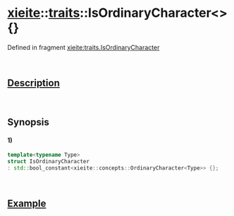 # [xieite](../../xieite.md)\:\:[traits](../../traits.md)\:\:IsOrdinaryCharacter\<\> \{\}
Defined in fragment [xieite:traits.IsOrdinaryCharacter](../../../src/traits/is_ordinary_character.cpp)

&nbsp;

## [Description](../concepts/ordinary_character.md#Description)

&nbsp;

## Synopsis
#### 1)
```cpp
template<typename Type>
struct IsOrdinaryCharacter
: std::bool_constant<xieite::concepts::OrdinaryCharacter<Type>> {};
```

&nbsp;

## [Example](../concepts/ordinary_character.md#Example)
